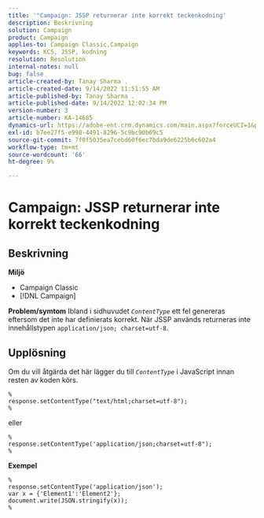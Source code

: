 ```yaml
---
title: '"Campaign: JSSP returnerar inte korrekt teckenkodning'
description: Beskrivning
solution: Campaign
product: Campaign
applies-to: Campaign Classic,Campaign
keywords: KCS, JSSP, kodning
resolution: Resolution
internal-notes: null
bug: false
article-created-by: Tanay Sharma .
article-created-date: 9/14/2022 11:51:55 AM
article-published-by: Tanay Sharma .
article-published-date: 9/14/2022 12:02:34 PM
version-number: 3
article-number: KA-14685
dynamics-url: https://adobe-ent.crm.dynamics.com/main.aspx?forceUCI=1&pagetype=entityrecord&etn=knowledgearticle&id=42acc49e-2334-ed11-9db1-002248086735
exl-id: b7ee27f5-e998-4491-8296-5c9bc90b69c5
source-git-commit: 7f0f5035ea7cebd60f6ec7bda9de6225b6c602a4
workflow-type: tm+mt
source-wordcount: '66'
ht-degree: 9%

---
```


# Campaign: JSSP returnerar inte korrekt teckenkodning

## Beskrivning

<b>Miljö</b>
- Campaign Classic
- [!DNL Campaign]



<b>Problem/symtom</b>
Ibland i sidhuvudet *`ContentType`* ett fel genereras eftersom det inte har definierats korrekt. När JSSP används returneras inte innehållstypen `application/json; charset=utf-8`.


## Upplösning


Om du vill åtgärda det här lägger du till *`ContentType`* i JavaScript innan resten av koden körs.


```
%
response.setContentType("text/html;charset=utf-8");
%
```




eller




```
%
response.setContentType('application/json;charset=utf-8");
%
```


<b>Exempel</b>


```
%
response.setContentType('application/json');
var x = {'Element1':'Element2'};
document.write(JSON.stringify(x));
%
```
